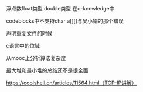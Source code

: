 浮点数float类型
	 double类型
在c-knowledge中


codeblocks中不支持char a[][]与吴小娟的那个错误

声明重复文件的时候

c语言中的位域

从mooc上分析算法复杂度

最大堆和最小堆的总结还不是很全面

https://coolshell.cn/articles/11564.html（TCP-IP讲解）